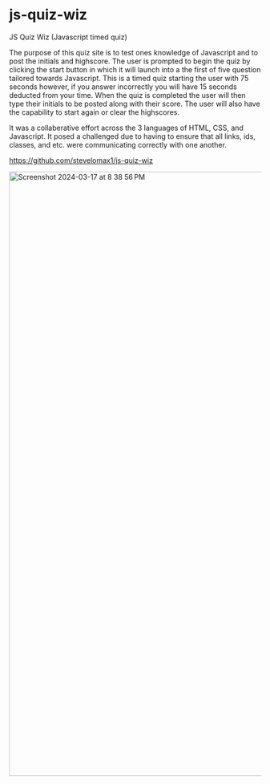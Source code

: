 # js-quiz-wiz
JS Quiz Wiz (Javascript timed quiz)

The purpose of this quiz site is to test ones knowledge of Javascript and to post the initials and highscore. The user is prompted to begin the quiz by clicking the start button in which it will launch into a the first of five question tailored towards Javascript. This is a timed quiz starting the user with 75 seconds however, if you answer incorrectly you will have 15 seconds deducted from your time. When the quiz is completed the user will then type their initials to be posted along with their score. The user will also have the capability to start again or clear the highscores.

It was a collaberative effort across the 3 languages of HTML, CSS, and Javascript. It posed a challenged due to having to ensure that all links, ids, classes, and etc. were communicating correctly with one another.

https://github.com/stevelomax1/js-quiz-wiz




<img width="1205" alt="Screenshot 2024-03-17 at 8 38 56 PM" src="https://github.com/stevelomax1/js-quiz-wiz/assets/155032779/7f8a303a-4b79-4a85-a745-c4050ed6251b">
